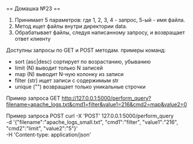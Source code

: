 == Домашка №23 ==

1. Принимает 5 параметров: где 1, 2, 3, 4 - запрос, 5-ый - имя файла. 
2. Метод ищет файлы внутри директории data.
3. Обрабатывает файлы, следуя написанному запросу, и возвращает ответ клиенту

Доступны запросы по GET и POST методам.
примеры команд:
- sort (asc|desc) сортирует по возрастанию, убыванию
- limit (N) выводит только N записей
- map (N) выводит N-ную колонку из записи
- filter (str) ищет записи с содержимым str
- unique ("") возвращает только уникальные строчки

Пример запроса GET
http://127.0.0.1:5000/perform_query?filename=apache_logs.txt&cmd1=filter&value1=216&cmd2=map&value2=0

Пример запроса POST
curl -X 'POST' 127.0.0.1:5000/perform_query \
-d '{"filename":"apache_logs_small.txt", "cmd1":"filter", "value1":"216", "cmd2":"limit", "value2":"5"}' \
-H 'Content-type: application/json'
